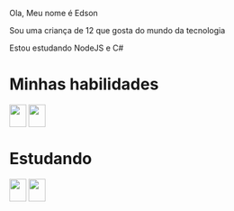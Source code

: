 
<div>
<p>Ola, Meu nome é Edson</p>
<p>Sou uma criança de 12 que gosta do mundo da tecnologia</p>
<p>Estou estudando NodeJS e C#</p>
</div>
<div>
  <h1> Minhas habilidades </h1>
  <img align="center" height="40" width="30" src="https://img.shields.io/badge/JavaScript-323330?style=for-the-badge&logo=javascript&logoColor=F7DF1E">
  <img align="center" height="40" width="30" src="https://img.shields.io/badge/Node.js-43853D?style=for-the-badge&logo=node.js&logoColor=white"/>
</div>
<div>
  <h1> Estudando </h1>
  <img align="center" height="40" width="30" src="https://img.shields.io/badge/C%23-239120?style=for-the-badge&logo=c-sharp&logoColor=white"/>
  <img align="center" height="40" width="30" src="https://img.shields.io/badge/TypeScript-007ACC?style=for-the-badge&logo=typescript&logoColor=white"/>
</div>
